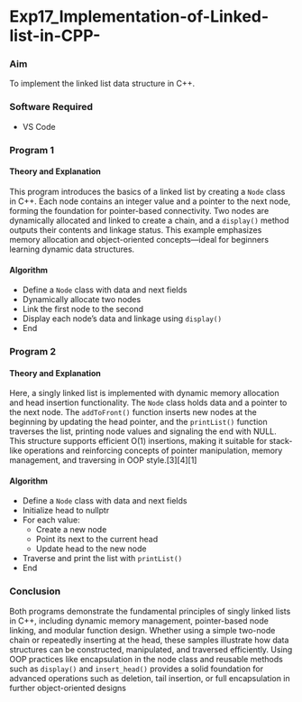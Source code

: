 # Exp17_Implementation-of-Linked-list-in-CPP-
### Aim  
To implement the linked list data structure in C++.

### Software Required  
- VS Code   
### Program 1  
#### Theory and Explanation  
This program introduces the basics of a linked list by creating a `Node` class in C++. Each node contains an integer value and a pointer to the next node, forming the foundation for pointer-based connectivity. Two nodes are dynamically allocated and linked to create a chain, and a `display()` method outputs their contents and linkage status. This example emphasizes memory allocation and object-oriented concepts—ideal for beginners learning dynamic data structures.

#### Algorithm  
- Define a `Node` class with data and next fields  
- Dynamically allocate two nodes  
- Link the first node to the second  
- Display each node’s data and linkage using `display()`  
- End  

### Program 2  
#### Theory and Explanation  
Here, a singly linked list is implemented with dynamic memory allocation and head insertion functionality. The `Node` class holds data and a pointer to the next node. The `addToFront()` function inserts new nodes at the beginning by updating the head pointer, and the `printList()` function traverses the list, printing node values and signaling the end with NULL. This structure supports efficient O(1) insertions, making it suitable for stack-like operations and reinforcing concepts of pointer manipulation, memory management, and traversing in OOP style.[3][4][1]

#### Algorithm  
- Define a `Node` class with data and next fields  
- Initialize head to nullptr  
- For each value:  
  - Create a new node  
  - Point its next to the current head  
  - Update head to the new node  
- Traverse and print the list with `printList()`  
- End  

### Conclusion  
Both programs demonstrate the fundamental principles of singly linked lists in C++, including dynamic memory management, pointer-based node linking, and modular function design. Whether using a simple two-node chain or repeatedly inserting at the head, these samples illustrate how data structures can be constructed, manipulated, and traversed efficiently. Using OOP practices like encapsulation in the node class and reusable methods such as `display()` and `insert_head()` provides a solid foundation for advanced operations such as deletion, tail insertion, or full encapsulation in further object-oriented designs
